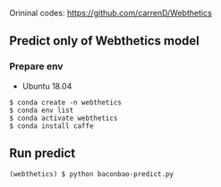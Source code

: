 Orininal codes: https://github.com/carrenD/Webthetics

## Predict only of Webthetics model

### Prepare env

- Ubuntu 18.04

```
$ conda create -n webthetics
$ conda env list
$ conda activate webthetics
$ conda install caffe
```

## Run predict

```
(webthetics) $ python baconbao-predict.py
```

